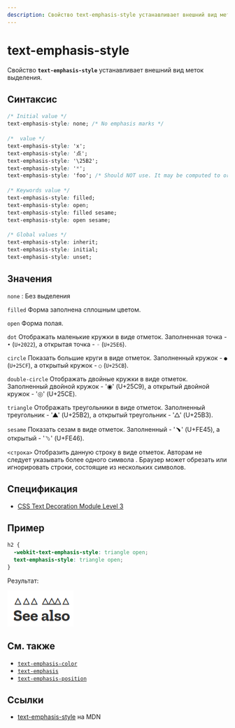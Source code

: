```yaml
---
description: Свойство text-emphasis-style устанавливает внешний вид меток выделения
---
```


# text-emphasis-style

Свойство **`text-emphasis-style`** устанавливает внешний вид меток выделения.

## Синтаксис

```css
/* Initial value */
text-emphasis-style: none; /* No emphasis marks */

/*  value */
text-emphasis-style: 'x';
text-emphasis-style: '点';
text-emphasis-style: '\25B2';
text-emphasis-style: '*';
text-emphasis-style: 'foo'; /* Should NOT use. It may be computed to or rendered as 'f' only */

/* Keywords value */
text-emphasis-style: filled;
text-emphasis-style: open;
text-emphasis-style: filled sesame;
text-emphasis-style: open sesame;

/* Global values */
text-emphasis-style: inherit;
text-emphasis-style: initial;
text-emphasis-style: unset;
```

## Значения

`none`
: Без выделения

`filled`
Форма заполнена сплошным цветом.

`open`
Форма полая.

`dot`
Отображать маленькие кружки в виде отметок. Заполненная точка - `•` (`U+2022`), а открытая точка - `◦` (`U+25E6`).

`circle`
Показать большие круги в виде отметок. Заполненный кружок - `●` (`U+25CF`), а открытый кружок - `○` (`U+25CB`).

`double-circle`
Отображать двойные кружки в виде отметок. Заполненный двойной кружок - '◉' (U+25C9), а открытый двойной кружок - '◎' (U+25CE).

`triangle`
Отображать треугольники в виде отметок. Заполненный треугольник - '▲' (U+25B2), а открытый треугольник - '△' (U+25B3).

`sesame`
Показать сезам в виде отметок. Заполненный - '﹅' (U+FE45), а открытый - '﹆' (U+FE46).

`<строка>`
Отобразить данную строку в виде отметок. Авторам не следует указывать более одного символа . Браузер может обрезать или игнорировать строки, состоящие из нескольких символов.

## Спецификация

- [CSS Text Decoration Module Level 3](https://drafts.csswg.org/css-text-decor-3/#text-emphasis-style-property)

## Пример

```css
h2 {
  -webkit-text-emphasis-style: triangle open;
  text-emphasis-style: triangle open;
}
```

Результат:

![text-emphasis-style](text-emphasis-style.png)

## См. также

- [`text-emphasis-color`](text-emphasis-color.md)
- [`text-emphasis`](text-emphasis.md)
- [`text-emphasis-position`](text-emphasis-position.md)

## Ссылки

- [text-emphasis-style](https://developer.mozilla.org/en-US/docs/Web/CSS/text-emphasis-style) на MDN
